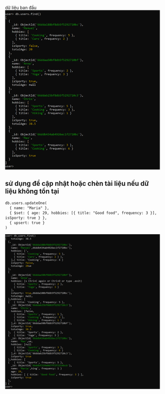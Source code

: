 dữ liệu ban đầu
![alt text](/images/examples/image-49.png)

## sử dụng để cập nhật hoặc chèn tài liệu nếu dữ liệu không tồn tại

```
db.users.updateOne(
  { name: "Maria" },
  { $set: { age: 29, hobbies: [{ title: "Good food", frequency: 3 }], isSporty: true } },
  { upsert: true }
)
```

![alt text](/images/examples/image-50.png)
